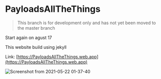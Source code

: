 # PayloadsAllTheThings
> This branch is for development only and has not yet been moved to the master branch

Start again on agust 17

This website build using jekyll 

Link: [https://PayloadsAllTheThings.web.app](https://PayloadsAllTheThings.web.app)


![Screenshot from 2021-05-22 01-37-40](https://user-images.githubusercontent.com/57337800/119211116-75632200-bada-11eb-8684-79746e254b8f.png)
